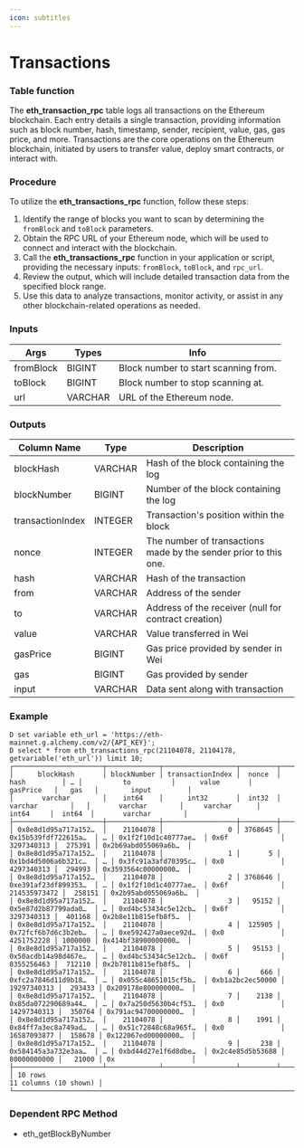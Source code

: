 ```yaml
---
icon: subtitles
---
```


# Transactions

### Table function

The **eth\_transaction\_rpc** table logs all transactions on the Ethereum blockchain. Each entry details a single transaction, providing information such as block number, hash, timestamp, sender, recipient, value, gas, gas price, and more. Transactions are the core operations on the Ethereum blockchain, initiated by users to transfer value, deploy smart contracts, or interact with.

### **Procedure**

To utilize the **eth\_transactions\_rpc** function, follow these steps:

1. Identify the range of blocks you want to scan by determining the `fromBlock` and `toBlock` parameters.
2. Obtain the RPC URL of your Ethereum node, which will be used to connect and interact with the blockchain.
3. Call the **eth\_transactions\_rpc** function in your application or script, providing the necessary inputs: `fromBlock`, `toBlock`, and `rpc_url`.
4. Review the output, which will include detailed transaction data from the specified block range.
5. Use this data to analyze transactions, monitor activity, or assist in any other blockchain-related operations as needed.

### **Inputs**

| Args      | Types   | Info                                 |
| --------- | ------- | ------------------------------------ |
| fromBlock | BIGINT  | Block number to start scanning from. |
| toBlock   | BIGINT  | Block number to stop scanning at.    |
| url       | VARCHAR | URL of the Ethereum node.            |

### **Outputs**

| Column Name      | Type    | Description                                                      |
| ---------------- | ------- | ---------------------------------------------------------------- |
| blockHash        | VARCHAR | Hash of the block containing the log                             |
| blockNumber      | BIGINT  | Number of the block containing the log                           |
| transactionIndex | INTEGER | Transaction's position within the block                          |
| nonce            | INTEGER | The number of transactions made by the sender prior to this one. |
| hash             | VARCHAR | Hash of the transaction                                          |
| from             | VARCHAR | Address of the sender                                            |
| to               | VARCHAR | Address of the receiver (null for contract creation)             |
| value            | VARCHAR | Value transferred in Wei                                         |
| gasPrice         | BIGINT  | Gas price provided by sender in Wei                              |
| gas              | BIGINT  | Gas provided by sender                                           |
| input            | VARCHAR | Data sent along with transaction                                 |

### **Example**

```
D set variable eth_url = 'https://eth-mainnet.g.alchemy.com/v2/{API_KEY}';
D select * from eth_transactions_rpc(21104078, 21104178, getvariable('eth_url')) limit 10;
┌──────────────────────┬─────────────┬──────────────────┬─────────┬──────────────────────┬───┬──────────────────────┬──────────────────┬──────────────┬─────────┬──────────────────────┐
│      blockHash       │ blockNumber │ transactionIndex │  nonce  │         hash         │ … │          to          │      value       │   gasPrice   │   gas   │        input         │
│       varchar        │    int64    │      int32       │  int32  │       varchar        │   │       varchar        │     varchar      │    int64     │  int64  │       varchar        │
├──────────────────────┼─────────────┼──────────────────┼─────────┼──────────────────────┼───┼──────────────────────┼──────────────────┼──────────────┼─────────┼──────────────────────┤
│ 0x8e8d1d95a717a152…  │    21104078 │                0 │ 3768645 │ 0x15b539fdf722615a…  │ … │ 0x1f2f10d1c40777ae…  │ 0x6f             │   3297340313 │  275391 │ 0x2b69abd055069a6b…  │
│ 0x8e8d1d95a717a152…  │    21104078 │                1 │       5 │ 0x1bd4d5006a6b321c…  │ … │ 0x3fc91a3afd70395c…  │ 0x0              │   4297340313 │  294993 │ 0x3593564c00000000…  │
│ 0x8e8d1d95a717a152…  │    21104078 │                2 │ 3768646 │ 0xe391af23df899353…  │ … │ 0x1f2f10d1c40777ae…  │ 0x6f             │ 214535973472 │  258151 │ 0x2b95abd055069a6b…  │
│ 0x8e8d1d95a717a152…  │    21104078 │                3 │   95152 │ 0x5e87d2b87799ada0…  │ … │ 0xd4bc53434c5e12cb…  │ 0x6f             │   3297340313 │  401168 │ 0x2b8e11b815efb8f5…  │
│ 0x8e8d1d95a717a152…  │    21104078 │                4 │  125905 │ 0x72fcf6b7d6c3b2eb…  │ … │ 0xe592427a0aece92d…  │ 0x0              │   4251752228 │ 1000000 │ 0x414bf38900000000…  │
│ 0x8e8d1d95a717a152…  │    21104078 │                5 │   95153 │ 0x50acdb14a98d467e…  │ … │ 0xd4bc53434c5e12cb…  │ 0x6f             │   8355256463 │  712110 │ 0x2b7811b815efb8f5…  │
│ 0x8e8d1d95a717a152…  │    21104078 │                6 │     666 │ 0xfc2a7846d11d9b18…  │ … │ 0x055c48651015cf5b…  │ 0xb1a2bc2ec50000 │  19297340313 │  293433 │ 0x209178e800000000…  │
│ 0x8e8d1d95a717a152…  │    21104078 │                7 │    2138 │ 0x85da072290689a44…  │ … │ 0x7a250d5630b4cf53…  │ 0x0              │  14297340313 │  350764 │ 0x791ac94700000000…  │
│ 0x8e8d1d95a717a152…  │    21104078 │                8 │    1991 │ 0x84ff7a3ec8a749ad…  │ … │ 0x51c72848c68a965f…  │ 0x0              │  16587093877 │  158678 │ 0x122067ed00000000…  │
│ 0x8e8d1d95a717a152…  │    21104078 │                9 │     238 │ 0x584145a3a732e3aa…  │ … │ 0xbd44d27e1f6d8dbe…  │ 0x2c4e85d5b53688 │  80000000000 │   21000 │ 0x                   │
├──────────────────────┴─────────────┴──────────────────┴─────────┴──────────────────────┴───┴──────────────────────┴──────────────────┴──────────────┴─────────┴──────────────────────┤
│ 10 rows                                                                                                                                                        11 columns (10 shown) │
└──────────────────────────────────────────────────────────────────────────────────────────────────────────────────────────────────────────────────────────────────────────────────────┘
```

### Dependent RPC Method

* eth\_getBlockByNumber
